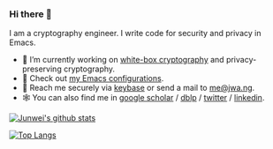 ### Hi there 👋

I am a cryptography engineer. I write code for security and privacy in Emacs.

- 🔭 I’m currently working on [white-box cryptography](http://cryptowiki.net/index.php?title=White-box_cryptography_and_software_code_cryptographic_obfuscation#Cryptosystem_models_and_white-box_cryptography) and privacy-preserving cryptography.
- 🎒 Check out [my Emacs configurations](https://github.com/junwei-wang/chezmoi/tree/main/dot_doom.d).
- 🔑 Reach me securely via [keybase](https://keybase.io/junweiwang) or send a mail to [me@jwa.ng](mailto:me@jwa.ng).
- 🕸️ You can also find me in  [google scholar](https://scholar.google.com/citations?user=GNG2enMAAAAJ) / [dblp](https://dblp.uni-trier.de/pid/81/4816-3.html) / [twitter](https://twitter.com/junwei_wang) / [linkedin](https://www.linkedin.com/in/junweiwang/).


[![Junwei's github stats](https://github-readme-stats.vercel.app/api?username=junwei-wang&count_private=true&show_icons=true)](https://github.com/anuraghazra/github-readme-stats)

[![Top Langs](https://github-readme-stats.vercel.app/api/top-langs/?username=junwei-wang&layout=compact&langs_count=10&count_private=true)](https://github.com/anuraghazra/github-readme-stats)

<!--

Here are some ideas to get you started:

- 🌱 I’m currently learning ...
- 👯 I’m looking to collaborate on ...
- 🤔 I’m looking for help with ...
- 💬 Ask me about ...
- 📫 How to reach me: ...
- 😄 Pronouns: ...
- ⚡ Fun fact: ...
-->

